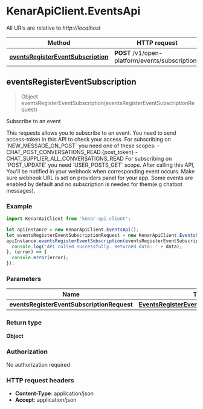 # KenarApiClient.EventsApi

All URIs are relative to *http://localhost*

Method | HTTP request | Description
------------- | ------------- | -------------
[**eventsRegisterEventSubscription**](EventsApi.md#eventsRegisterEventSubscription) | **POST** /v1/open-platform/events/subscriptions | Subscribe to an event



## eventsRegisterEventSubscription

> Object eventsRegisterEventSubscription(eventsRegisterEventSubscriptionRequest)

Subscribe to an event

This requests allows you to subscribe to an event. You need to send access-token in this API to check your access. For subscribing on &#x60;NEW_MESSAGE_ON_POST&#x60; you need one of these scopes: - CHAT_POST_CONVERSATIONS_READ.{post_token} - CHAT_SUPPLIER_ALL_CONVERSATIONS_READ For subscribing on &#x60;POST_UPDATE&#x60; you need &#x60;USER_POSTS_GET&#x60; scope. After calling this API, You&#39;ll be notified in your webhook when corresponding event occurs. Make sure webhook URL is set on providers panel for your app. Some events are enabled by default and no subscription is needed for them(e.g chatbot messages).

### Example

```javascript
import KenarApiClient from 'kenar-api-client';

let apiInstance = new KenarApiClient.EventsApi();
let eventsRegisterEventSubscriptionRequest = new KenarApiClient.EventsRegisterEventSubscriptionRequest(); // EventsRegisterEventSubscriptionRequest | 
apiInstance.eventsRegisterEventSubscription(eventsRegisterEventSubscriptionRequest).then((data) => {
  console.log('API called successfully. Returned data: ' + data);
}, (error) => {
  console.error(error);
});

```

### Parameters


Name | Type | Description  | Notes
------------- | ------------- | ------------- | -------------
 **eventsRegisterEventSubscriptionRequest** | [**EventsRegisterEventSubscriptionRequest**](EventsRegisterEventSubscriptionRequest.md)|  | 

### Return type

**Object**

### Authorization

No authorization required

### HTTP request headers

- **Content-Type**: application/json
- **Accept**: application/json

